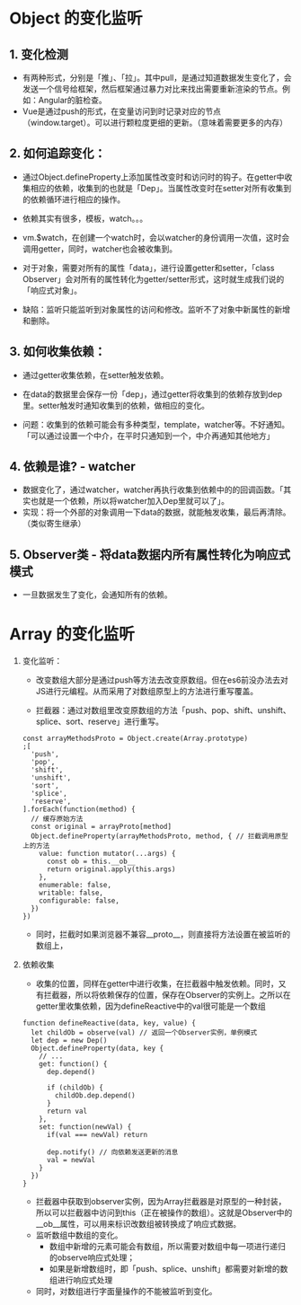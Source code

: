 # Object 的变化监听

## 1. 变化检测
  - 有两种形式，分别是「推」、「拉」。其中pull，是通过知道数据发生变化了，会发送一个信号给框架，然后框架通过暴力对比来找出需要重新渲染的节点。例如：Angular的脏检查。
  - Vue是通过push的形式，在变量访问到时记录对应的节点（window.target）。可以进行颗粒度更细的更新。（意味着需要更多的内存）

## 2. 如何追踪变化：

  - 通过Object.defineProperty上添加属性改变时和访问时的钩子。在getter中收集相应的依赖，收集到的也就是「Dep」。当属性改变时在setter对所有收集到的依赖循环进行相应的操作。

  - 依赖其实有很多，模板，watch。。。

  - vm.$watch，在创建一个watch时，会以watcher的身份调用一次值，这时会调用getter，同时，watcher也会被收集到。

  - 对于对象，需要对所有的属性「data」，进行设置getter和setter，「class Observer」会对所有的属性转化为getter/setter形式，这时就生成我们说的「响应式对象」。

  - 缺陷：监听只能监听到对象属性的访问和修改。监听不了对象中新属性的新增和删除。

## 3. 如何收集依赖：
  - 通过getter收集依赖，在setter触发依赖。
  - 在data的数据里会保存一份「dep」，通过getter将收集到的依赖存放到dep里。setter触发时通知收集到的依赖，做相应的变化。

  - 问题：收集到的依赖可能会有多种类型，template，watcher等。不好通知。「可以通过设置一个中介，在平时只通知到一个，中介再通知其他地方」

## 4. 依赖是谁? - watcher
  - 数据变化了，通过watcher，watcher再执行收集到依赖中的的回调函数。「其实也就是一个依赖，所以将watcher加入Dep里就可以了」。
  - 实现：将一个外部的对象调用一下data的数据，就能触发收集，最后再清除。（类似寄生继承）

## 5. Observer类 - 将data数据内所有属性转化为响应式模式
- 一旦数据发生了变化，会通知所有的依赖。

# Array 的变化监听

1. 变化监听：

   - 改变数组大部分是通过push等方法去改变原数组。但在es6前没办法去对JS进行元编程。从而采用了对数组原型上的方法进行重写覆盖。

   - 拦截器：通过对数组里改变原数组的方法「push、pop、shift、unshift、splice、sort、reserve」进行重写。
    ```JS
    const arrayMethodsProto = Object.create(Array.prototype)
    ;[
      'push',
      'pop',
      'shift',
      'unshift',
      'sort',
      'splice',
      'reserve',
    ].forEach(function(method) {
      // 缓存原始方法
      const original = arrayProto[method]
      Object.defineProperty(arrayMethodsProto, method, { // 拦截调用原型上的方法
        value: function mutator(...args) {
          const ob = this.__ob__
          return original.apply(this.args)
        },
        enumerable: false,
        writable: false,
        configurable: false,
      })
    })
    ```
   - 同时，拦截时如果浏览器不兼容__proto__，则直接将方法设置在被监听的数组上，

2. 依赖收集

    - 收集的位置，同样在getter中进行收集，在拦截器中触发依赖。同时，又有拦截器，所以将依赖保存的位置，保存在Observer的实例上。之所以在getter里收集依赖，因为defineReactive中的val很可能是一个数组
    ```JS
    function defineReactive(data, key, value) {
      let childOb = observe(val) // 返回一个Observer实例，单例模式
      let dep = new Dep()
      Object.defineProperty(data, key {
        // ...
        get: function() {
          dep.depend()

          if (childOb) {
            childOb.dep.depend()
          }
          return val
        },
        set: function(newVal) {
          if(val === newVal) return

          dep.notify() // 向依赖发送更新的消息
          val = newVal
        }
      })
    }
    ```
    - 拦截器中获取到observer实例，因为Array拦截器是对原型的一种封装，所以可以拦截器中访问到this（正在被操作的数组）。这就是Observer中的__ob__属性，可以用来标识改数组被转换成了响应式数据。
    - 监听数组中数组的变化。
      - 数组中新增的元素可能会有数组，所以需要对数组中每一项进行递归的observe响应式处理；
      - 如果是新增数组时，即「push、splice、unshift」都需要对新增的数组进行响应式处理
    - 同时，对数组进行字面量操作的不能被监听到变化。